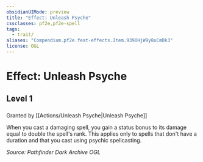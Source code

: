```yaml
---
obsidianUIMode: preview
title: "Effect: Unleash Psyche"
cssclasses: pf2e,pf2e-spell
tags:
  - trait/
aliases: "Compendium.pf2e.feat-effects.Item.939OHjW9y8uCmDk3"
license: OGL
---
```

# Effect: Unleash Psyche
## Level 1
### 






Granted by [[Actions/Unleash Psyche|Unleash Psyche]]

When you cast a damaging spell, you gain a status bonus to its damage equal to double the spell's rank. This applies only to spells that don't have a duration and that you cast using psychic spellcasting.

*Source: Pathfinder Dark Archive*
*OGL*